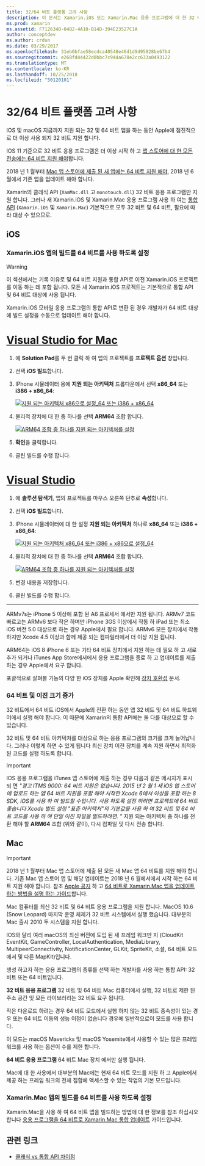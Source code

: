 ```yaml
---
title: 32/64 비트 플랫폼 고려 사항
description: 이 문서는 Xamarin.iOS 또는 Xamarin.Mac 응용 프로그램에 대 한 32 비트 및 64 비트 아키텍처를 대상으로 할 때 염두에 다양 한 고려 사항을 설명 합니다.
ms.prod: xamarin
ms.assetid: F7126340-04B2-4A10-B14D-394E23527C1A
author: conceptdev
ms.author: crdun
ms.date: 03/29/2017
ms.openlocfilehash: 31eb0bfae58ecdca40548e46d1d9d95828be67b4
ms.sourcegitcommit: e268fd44422d0bbc7c944a678e2cc633a0493122
ms.translationtype: MT
ms.contentlocale: ko-KR
ms.lasthandoff: 10/25/2018
ms.locfileid: "50120101"
---
```

# <a name="3264-bit-platform-considerations"></a>32/64 비트 플랫폼 고려 사항

IOS 및 macOS 지금까지 지원 되는 32 및 64 비트 앱을 하는 동안 Apple에 점진적으로 더 이상 사용 되지 32 비트 지원 합니다.

IOS 11 기준으로 32 비트 응용 프로그램은 더 이상 시작 하 고 [앱 스토어에 대 한 모든 전송에는 64 비트 지원 해야](https://developer.apple.com/news/?id=06282017b)합니다.

2018 년 1 월부터 [Mac 앱 스토어에 제출 된 새 앱에는 64 비트 지원 해야](https://developer.apple.com/news/?id=06282017a), 2018 년 6 월에서 기존 앱을 업데이트 해야 합니다.

Xamarin의 클래식 API (`XamMac.dll` 고 `monotouch.dll`) 32 비트 응용 프로그램만 지원 합니다. 그러나 새 Xamarin.iOS 및 Xamarin.Mac 응용 프로그램 사용 하 여는 [통합 API](~/cross-platform/macios/unified/index.md) (`Xamarin.iOS` 및 `Xamarin.Mac`) 기본적으로 모두 32 비트 및 64 비트, 필요에 따라 대상 수 있으므로.

## <a name="ios"></a>iOS

<a name="enable-64" />

### <a name="enabling-64-bit-builds-of-xamarinios-apps"></a>Xamarin.iOS 앱의 빌드를 64 비트를 사용 하도록 설정

> [!WARNING]
> 이 섹션에서는 기록 이유로 및 64 비트 지원과 통합 API로 이전 Xamarin.iOS 프로젝트를 이동 하는 데 포함 됩니다. 모든 새 Xamarin.iOS 프로젝트는 기본적으로 통합 API 및 64 비트 대상에 사용 됩니다.

Xamarin.iOS 모바일 응용 프로그램의 통합 API로 변환 된 경우 개발자가 64 비트 대상에 빌드 설정을 수동으로 업데이트 해야 합니다.

# <a name="visual-studio-for-mactabmacos"></a>[Visual Studio for Mac](#tab/macos)

1. 에 **Solution Pad**를 두 번 클릭 하 여 앱의 프로젝트를 **프로젝트 옵션** 창입니다.
2. 선택 **iOS 빌드**합니다.
3. IPhone 시뮬레이터 용에 **지원 되는 아키텍처** 드롭다운에서 선택 **x86\_64** 또는 **i386 + x86\_64**:

   [![지원 되는 아키텍처 x86으로 설정\_64 또는 i386 + x86\_64](Images/Image01.png "Setting Supported architectures to x86\_64 or i386 + x86\_64")](Images/Image01-large.png#lightbox) 

4. 물리적 장치에 대 한 중 하나를 선택 **ARM64** 조합 합니다.

   [![ARM64 조합 중 하나를 지원 되는 아키텍처를 설정](Images/Image02.png "ARM64 조합 중 하나로 설정 지원 되는 아키텍처")](Images/Image02-large.png#lightbox)

5. **확인**을 클릭합니다.
6. 클린 빌드를 수행 합니다.

# <a name="visual-studiotabwindows"></a>[Visual Studio](#tab/windows)

1. 에 **솔루션 탐색기**, 앱의 프로젝트를 마우스 오른쪽 단추로 **속성**합니다.
2. 선택 **iOS 빌드**합니다.
3. IPhone 시뮬레이터에 대 한 설정 **지원 되는 아키텍처** 하나로 **x86\_64** 또는 **i386 + x86\_64**: 

   [![지원 되는 아키텍처 x86_64 또는 i386 + x86으로 설정\_64](Images/VS02.png "Setting Supported architectures to x86_64 or i386 + x86\_64")](Images/VS02-large.png#lightbox)

4. 물리적 장치에 대 한 중 하나를 선택 **ARM64** 조합 합니다.
    
   [![ARM64 조합 중 하나를 지원 되는 아키텍처를 설정](Images/VS01.png "ARM64 조합 중 하나로 설정 지원 되는 아키텍처")](Images/VS01-large.png#lightbox)

5. 변경 내용을 저장합니다.
6. 클린 빌드를 수행 합니다.

-----

ARMv7s는 iPhone 5 이상에 포함 된 A6 프로세서 에서만 지원 됩니다. ARMv7 코드 빠르고는 ARMv6 보다 작은 하며만 iPhone 3GS 이상에서 작동 하 iPad 또는 최소 iOS 버전 5.0 대상으로 하는 경우 Apple에서 필요 합니다. ARMv6 모든 장치에서 작동 하지만 Xcode 4.5 이상과 함께 제공 되는 컴파일러에서 더 이상 지원 됩니다. 

ARM64는 iOS 8 iPhone 6 또는 기타 64 비트 장치에서 지원 하는 데 필요 하 고 새로 추가 되거나 iTunes App Store에서에서 응용 프로그램을 종료 하 고 업데이트를 제출 하는 경우 Apple에서 요구 합니다.

포괄적으로 살펴볼 기능의 다양 한 iOS 장치를 Apple 확인해 [장치 호환성](https://developer.apple.com/library/content/documentation/DeviceInformation/Reference/iOSDeviceCompatibility/DeviceCompatibilityMatrix/DeviceCompatibilityMatrix.html) 문서.

### <a name="64-bit-and-binary-size-increases"></a>64 비트 및 이진 크기 증가

32 비트에서 64 비트 iOS에서 Apple의 전환 하는 동안 앱 32 비트 및 64 비트 하드웨어에서 실행 해야 합니다. 이 때문에 Xamarin의 통합 API에는 둘 다를 대상으로 할 수 있습니다.

32 비트 및 64 비트 아키텍처를 대상으로 하는 응용 프로그램의 크기를 크게 늘어납니다. 그러나 이렇게 하면 수 있게 됩니다 최신 장치 이전 장치를 계속 지원 하면서 최적화 된 코드를 실행 하도록 합니다.

> [!IMPORTANT]
> IOS 응용 프로그램을 iTunes 앱 스토어에 제출 하는 경우 다음과 같은 메시지가 표시 되 면 _"경고 ITMS 9000: 64 비트 지원은 없습니다. 2015 년 2 월 1 새 iOS 앱 스토어에 업로드 하는 앱 64 비트 지원을 포함 해야 시작한 Xcode 6에서 이상을 포함 하는 8 SDK, iOS를 사용 하 여 빌드할 수입니다. 사용 하도록 설정 하려면 프로젝트에 64 비트 좋습니다 Xcode 빌드 설정 "표준 아키텍처"의 기본값을 사용 하 여 32 비트 및 64 비트 코드를 사용 하 여 단일 이진 파일을 빌드하려면. "_ 지원 되는 아키텍처 중 하나를 전환 해야 할 **ARM64** 조합 (위와 같이), 다시 컴파일 및 다시 전송 합니다.

## <a name="mac"></a>Mac

> [!IMPORTANT]
> 2018 년 1 월부터 Mac 앱 스토어에 제출 된 모든 새 Mac 앱 64 비트를 지원 해야 합니다. 기존 Mac 앱 스토어 앱 및 해당 업데이트는 2018 년 6 월에서에서 시작 하는 64 비트 지원 해야 합니다. 참조 [Apple 공지](https://developer.apple.com/news/?id=06282017a) 하 고 [64 비트로 Xamarin.Mac 앱을 업데이트 하는 방법을 설명 하는 가이드](~/cross-platform/macios/32-and-64/mac-64-bit.md)합니다.

Mac 컴퓨터를 최신 32 비트 및 64 비트 응용 프로그램을 지원 합니다.   MacOS 10.6 (Snow Leopard) 마지막 운영 체제가 32 비트 시스템에서 실행 했습니다.   대부분의 Mac 출시 2010 두 시스템을 지원 합니다.

IOS와 달리 여러 macOS의 최신 버전에 도입 된 새 프레임 워크만 지 (CloudKit EventKit, GameController, LocalAuthentication, MediaLibrary, MultipeerConnectivity, NotificationCenter, GLKit, SpriteKit, 소셜, 64 비트 모드에서 및 다른 MapKit)입니다.

생성 하고자 하는 응용 프로그램의 종류를 선택 하는 개발자를 사용 하는 통합 API: 32 비트 또는 64 비트입니다.

**32 비트 응용 프로그램** 32 비트 및 64 비트 Mac 컴퓨터에서 실행, 32 비트로 제한 된 주소 공간 및 모든 라이브러리는 32 비트 요구 됩니다.

작은 다운로드 하려는 경우 64 비트 모드에서 실행 하지 않는 32 비트 종속성이 있는 경우 또는 64 비트 이동의 성능 이점이 없습니다 경우에 일반적으로이 모드를 사용 합니다.

이 모드는 macOS Mavericks 및 macOS Yosemite에서 사용할 수 있는 많은 프레임 워크를 사용 하는 옵션이 수를 제한 합니다.

**64 비트 응용 프로그램** 64 비트 Mac 장치 에서만 실행 됩니다.

Mac에 대 한 사용에서 대부분의 Mac에는 현재 64 비트 모드를 지원 하 고 Apple에서 제공 하는 프레임 워크의 전체 집합에 액세스할 수 있는 작업의 기본 모드입니다.

### <a name="enabling-64-bit-builds-of-xamarinmac-apps"></a>Xamarin.Mac 앱의 빌드를 64 비트를 사용 하도록 설정

Xamarin.Mac을 사용 하 여 64 비트 앱을 빌드하는 방법에 대 한 정보를 참조 하십시오 합니다 [응용 프로그램을 64 비트로 Xamarin.Mac 통합 업데이트](~/cross-platform/macios/32-and-64/mac-64-bit.md) 가이드입니다.

## <a name="related-links"></a>관련 링크

- [클래식 vs 통합 API 차이점](https://developer.xamarin.com/releases/ios/api_changes/classic-vs-unified-8.6.0/)
